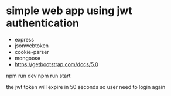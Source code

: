 # simple web app using jwt authentication 
- express
- jsonwebtoken
- cookie-parser
- mongoose
- https://getbootstrap.com/docs/5.0

npm run dev
npm run start


the jwt token will expire in 50 seconds so user need to login again